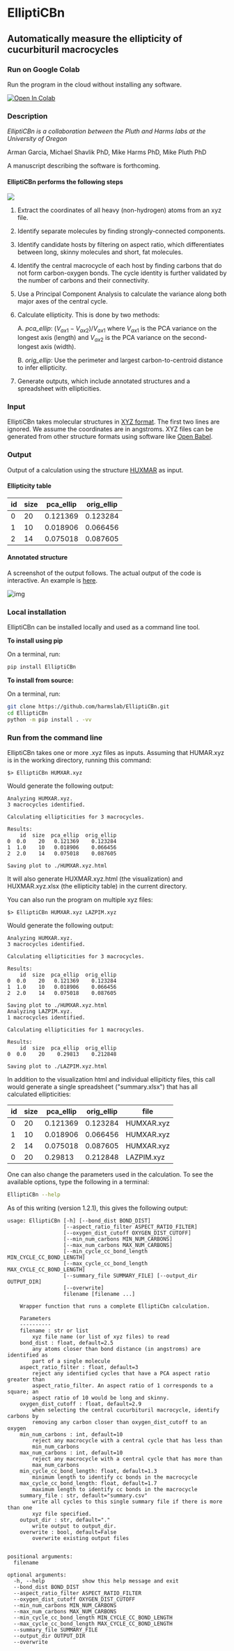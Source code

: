 # ElliptiCBn

## Automatically measure the ellipticity of cucurbituril macrocycles



### Run on Google Colab

Run the program in the cloud without installing any software. 

<a href="https://githubtocolab.com/harmslab/ElliptiCBn/blob/main/notebooks/ElliptiCBn.ipynb" target="_parent"><img src="https://colab.research.google.com/assets/colab-badge.svg" alt="Open In Colab"/></a>



### Description

*ElliptiCBn is a collaboration between the Pluth and Harms labs at the University of Oregon*

Arman Garcia, Michael Shavlik PhD, Mike Harms PhD, Mike Pluth PhD

A manuscript describing the software is forthcoming.



#### ElliptiCBn performs the following steps

![](images/pipeline_image.svg)

1. Extract the coordinates of all heavy (non-hydrogen) atoms from an xyz file.

2. Identify separate molecules by finding strongly-connected components.

3. Identify candidate hosts by filtering on aspect ratio, which differentiates between long, skinny molecules and short, fat molecules.

4. Identify the central macrocycle of each host by finding carbons that do not form carbon-oxygen bonds. The cycle identity is further validated by the number of carbons and their connectivity.

5. Use a Principal Component Analysis to calculate the variance along both major axes of the central cycle.

6. Calculate ellipticity. This is done by two methods:

   A.  *pca_ellip*: $(V_{ax1}-V_{ax2})/V_{ax1}$ where $V_{ax1}$ is the PCA variance on the longest axis (length) and $V_{ax2}$ is the PCA variance on the second-longest axis (width).  

   B.  *orig_ellip*: Use the perimeter and largest carbon-to-centroid distance to infer ellipticity.

7. Generate outputs, which include annotated structures and a spreadsheet with ellipticities.

### Input

ElliptiCBn takes molecular structures in [XYZ format](https://en.wikipedia.org/wiki/XYZ_file_format). The first two lines are ignored. We assume the coordinates are in angstroms. XYZ files can be generated from other structure formats using software like [Open Babel](http://openbabel.org). 

### Output

Output of a calculation using the structure [HUXMAR](https://dx.doi.org/10.5517/ccdc.csd.cc261f8z) as input.

#### Ellipticity table

| id   | size | pca_ellip | orig_ellip |
| ---- | ---- | --------- | ---------- |
| 0    | 20   | 0.121369  | 0.123284   |
| 1    | 10   | 0.018906  | 0.066456   |
| 2    | 14   | 0.075018  | 0.087605   |

#### Annotated structure

A screenshot of the output follows. The actual output of the code is interactive. An example is [here](images/exmar_huxmar-page.html). 

![img](images/example_huxmar-image.png)

### Local installation

ElliptiCBn can be installed locally and used as a command line tool. 

**To install using pip**

On a terminal, run:

```bash
pip install ElliptiCBn
```

**To install from source:**

On a terminal, run:

```bash
git clone https://github.com/harmslab/ElliptiCBn.git
cd ElliptiCBn
python -m pip install . -vv
```

### Run from the command line

ElliptiCBn takes one or more .xyz files as inputs. Assuming that HUMAR.xyz is in the working directory, running this command:

```
$> ElliptiCBn HUMXAR.xyz
```

Would generate the following output:

```
Analyzing HUMXAR.xyz.
3 macrocycles identified.

Calculating ellipticities for 3 macrocycles.

Results:
    id  size  pca_ellip  orig_ellip
0  0.0    20   0.121369    0.123284
1  1.0    10   0.018906    0.066456
2  2.0    14   0.075018    0.087605

Saving plot to ./HUMXAR.xyz.html
```

It will also generate HUXMAR.xyz.html (the visualization) and HUXMAR.xyz.xlsx (the ellipticity table) in the current directory. 

You can also run the program on multiple xyz files:

```
$> ElliptiCBn HUMXAR.xyz LAZPIM.xyz
```

Would generate the following output:

```
Analyzing HUMXAR.xyz.
3 macrocycles identified.

Calculating ellipticities for 3 macrocycles.

Results:
    id  size  pca_ellip  orig_ellip
0  0.0    20   0.121369    0.123284
1  1.0    10   0.018906    0.066456
2  2.0    14   0.075018    0.087605

Saving plot to ./HUMXAR.xyz.html
Analyzing LAZPIM.xyz.
1 macrocycles identified.

Calculating ellipticities for 1 macrocycles.

Results:
    id  size  pca_ellip  orig_ellip
0  0.0    20    0.29813    0.212848

Saving plot to ./LAZPIM.xyz.html
```

In addition to the visualization html and individual ellipiticty files, this call would generate a single spreadsheet ("summary.xlsx") that has all calculated ellipticities:

| id   | size | pca_ellip | orig_ellip | file       |
| ---- | ---- | --------- | ---------- | ---------- |
| 0    | 20   | 0.121369  | 0.123284   | HUMXAR.xyz |
| 1    | 10   | 0.018906  | 0.066456   | HUMXAR.xyz |
| 2    | 14   | 0.075018  | 0.087605   | HUMXAR.xyz |
| 0    | 20   | 0.29813   | 0.212848   | LAZPIM.xyz |

One can also change the parameters used in the calculation. To see the available options, type the following in a terminal:

```bash
ElliptiCBn --help
```

As of this writing (version 1.2.1), this gives the following output:

```
usage: ElliptiCBn [-h] [--bond_dist BOND_DIST]
                  [--aspect_ratio_filter ASPECT_RATIO_FILTER]
                  [--oxygen_dist_cutoff OXYGEN_DIST_CUTOFF]
                  [--min_num_carbons MIN_NUM_CARBONS]
                  [--max_num_carbons MAX_NUM_CARBONS]
                  [--min_cycle_cc_bond_length MIN_CYCLE_CC_BOND_LENGTH]
                  [--max_cycle_cc_bond_length MAX_CYCLE_CC_BOND_LENGTH]
                  [--summary_file SUMMARY_FILE] [--output_dir OUTPUT_DIR]
                  [--overwrite]
                  filename [filename ...]

    Wrapper function that runs a complete ElliptiCbn calculation.

    Parameters
    ----------
    filename : str or list
        xyz file name (or list of xyz files) to read
    bond_dist : float, default=2.5
        any atoms closer than bond distance (in angstroms) are identified as
        part of a single molecule
    aspect_ratio_filter : float, default=3
        reject any identified cycles that have a PCA aspect ratio greater than
        aspect_ratio_filter. An aspect ratio of 1 corresponds to a square; an
        aspect ratio of 10 would be long and skinny.
    oxygen_dist_cutoff : float, default=2.9
        when selecting the central cucurbituril macrocycle, identify carbons by
        removing any carbon closer than oxygen_dist_cutoff to an oxygen
    min_num_carbons : int, default=10
        reject any macrocycle with a central cycle that has less than
        min_num_carbons
    max_num_carbons : int, default=10
        reject any macrocycle with a central cycle that has more than
        max_num_carbons
    min_cycle_cc_bond_length: float, default=1.3
        minimum length to identify cc bonds in the macrocycle
    max_cycle_cc_bond_length: float, default=1.7
        maximum length to identify cc bonds in the macrocycle
    summary_file : str, default="summary.csv"
        write all cycles to this single summary file if there is more than one
        xyz file specified.
    output_dir : str, default="."
        write output to output_dir.
    overwrite : bool, default=False
        overwrite existing output files


positional arguments:
  filename

optional arguments:
  -h, --help            show this help message and exit
  --bond_dist BOND_DIST
  --aspect_ratio_filter ASPECT_RATIO_FILTER
  --oxygen_dist_cutoff OXYGEN_DIST_CUTOFF
  --min_num_carbons MIN_NUM_CARBONS
  --max_num_carbons MAX_NUM_CARBONS
  --min_cycle_cc_bond_length MIN_CYCLE_CC_BOND_LENGTH
  --max_cycle_cc_bond_length MAX_CYCLE_CC_BOND_LENGTH
  --summary_file SUMMARY_FILE
  --output_dir OUTPUT_DIR
  --overwrite
```
